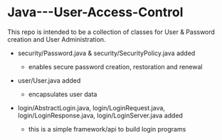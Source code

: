 # Java---User-Access-Control
This repo is intended to be a collection of classes for User &amp; Password creation and User Administration.

- security/Password.java & security/SecurityPolicy.java added
  - enables secure password creation, restoration and renewal

- user/User.java added
  - encapsulates user data

- login/AbstractLogin.java, login/LoginRequest.java, login/LoginResponse.java, login/LoginServer.java added
  - this is a simple framework/api to build login programs
